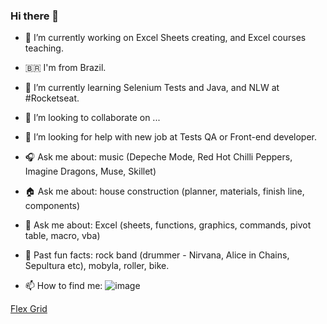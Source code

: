 ### Hi there 👋

- 🔭 I’m currently working on Excel Sheets creating, and Excel courses teaching.
- 🇧🇷  I'm from Brazil.
- 🌱 I’m currently learning Selenium Tests and Java, and NLW at #Rocketseat.
- 👯 I’m looking to collaborate on ...
- 🤔 I’m looking for help with new job at Tests QA or Front-end developer.
- 🎧 Ask me about: music (Depeche Mode, Red Hot Chilli Peppers, Imagine Dragons, Muse, Skillet) 
- 🏠 Ask me about: house construction (planner, materials, finish line, components)
- 🏢 Ask me about: Excel (sheets, functions, graphics, commands, pivot table, macro, vba)
- 🥁 Past fun facts: rock band (drummer - Nirvana, Alice in Chains, Sepultura etc), mobyla, roller, bike.

- 📫 How to find me: 
![image](https://user-images.githubusercontent.com/9029678/116293868-aebfa080-a76d-11eb-822b-1d587b2af9f0.png)

[Flex Grid](https://www.linkedin.com/in/niltonferraz/)

